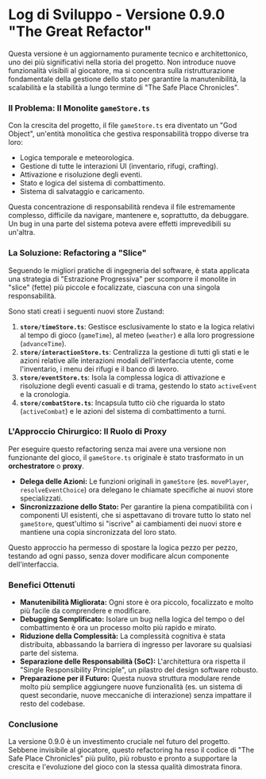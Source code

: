 # Log di Sviluppo - Versione 0.9.0 "The Great Refactor"

Questa versione è un aggiornamento puramente tecnico e architettonico, uno dei più significativi nella storia del progetto. Non introduce nuove funzionalità visibili al giocatore, ma si concentra sulla ristrutturazione fondamentale della gestione dello stato per garantire la manutenibilità, la scalabilità e la stabilità a lungo termine di "The Safe Place Chronicles".

### Il Problema: Il Monolite `gameStore.ts`

Con la crescita del progetto, il file `gameStore.ts` era diventato un "God Object", un'entità monolitica che gestiva responsabilità troppo diverse tra loro:
- Logica temporale e meteorologica.
- Gestione di tutte le interazioni UI (inventario, rifugi, crafting).
- Attivazione e risoluzione degli eventi.
- Stato e logica del sistema di combattimento.
- Sistema di salvataggio e caricamento.

Questa concentrazione di responsabilità rendeva il file estremamente complesso, difficile da navigare, mantenere e, soprattutto, da debuggare. Un bug in una parte del sistema poteva avere effetti imprevedibili su un'altra.

### La Soluzione: Refactoring a "Slice"

Seguendo le migliori pratiche di ingegneria del software, è stata applicata una strategia di "Estrazione Progressiva" per scomporre il monolite in "slice" (fette) più piccole e focalizzate, ciascuna con una singola responsabilità.

Sono stati creati i seguenti nuovi store Zustand:

1.  **`store/timeStore.ts`**: Gestisce esclusivamente lo stato e la logica relativi al tempo di gioco (`gameTime`), al meteo (`weather`) e alla loro progressione (`advanceTime`).
2.  **`store/interactionStore.ts`**: Centralizza la gestione di tutti gli stati e le azioni relative alle interazioni modali dell'interfaccia utente, come l'inventario, i menu dei rifugi e il banco di lavoro.
3.  **`store/eventStore.ts`**: Isola la complessa logica di attivazione e risoluzione degli eventi casuali e di trama, gestendo lo stato `activeEvent` e la cronologia.
4.  **`store/combatStore.ts`**: Incapsula tutto ciò che riguarda lo stato (`activeCombat`) e le azioni del sistema di combattimento a turni.

### L'Approccio Chirurgico: Il Ruolo di Proxy

Per eseguire questo refactoring senza mai avere una versione non funzionante del gioco, il `gameStore.ts` originale è stato trasformato in un **orchestratore** o **proxy**.

- **Delega delle Azioni:** Le funzioni originali in `gameStore` (es. `movePlayer`, `resolveEventChoice`) ora delegano le chiamate specifiche ai nuovi store specializzati.
- **Sincronizzazione dello Stato:** Per garantire la piena compatibilità con i componenti UI esistenti, che si aspettavano di trovare tutto lo stato nel `gameStore`, quest'ultimo si "iscrive" ai cambiamenti dei nuovi store e mantiene una copia sincronizzata del loro stato.

Questo approccio ha permesso di spostare la logica pezzo per pezzo, testando ad ogni passo, senza dover modificare alcun componente dell'interfaccia.

### Benefici Ottenuti

- **Manutenibilità Migliorata:** Ogni store è ora piccolo, focalizzato e molto più facile da comprendere e modificare.
- **Debugging Semplificato:** Isolare un bug nella logica del tempo o del combattimento è ora un processo molto più rapido e mirato.
- **Riduzione della Complessità:** La complessità cognitiva è stata distribuita, abbassando la barriera di ingresso per lavorare su qualsiasi parte del sistema.
- **Separazione delle Responsabilità (SoC):** L'architettura ora rispetta il "Single Responsibility Principle", un pilastro del design software robusto.
- **Preparazione per il Futuro:** Questa nuova struttura modulare rende molto più semplice aggiungere nuove funzionalità (es. un sistema di quest secondarie, nuove meccaniche di interazione) senza impattare il resto del codebase.

### Conclusione

La versione 0.9.0 è un investimento cruciale nel futuro del progetto. Sebbene invisibile al giocatore, questo refactoring ha reso il codice di "The Safe Place Chronicles" più pulito, più robusto e pronto a supportare la crescita e l'evoluzione del gioco con la stessa qualità dimostrata finora.